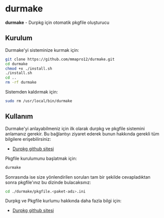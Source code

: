 # durmake

**durmake** - Durpkg için otomatik pkgfile oluşturucu 

## Kurulum

Durmake'yi sisteminize kurmak için: 
```bash
git clone https://github.com/mmapro12/durmake.git 
cd durmake 
chmod +x ./install.sh
./install.sh
cd ..
rm -rf durmake 
```

Sistemden kaldırmak için: 
```bash 
sudo rm /usr/local/bin/durmake
```

## Kullanım

Durmake'yi anlayabilmeniz için ilk olarak durpkg ve pkgfile sistemini anlamanız gerekir. Bu bağlantıyı ziyaret ederek bunun hakkında gerekli tüm bilgilere erişebilirsiniz:
- [Durpkg github sitesi](https://github.com/mmapro12/durpkg)

Pkgfile kurulumunu başlatmak için:
```bash 
durmake 
```

Sonrasında ise size yönlendirilen soruları tam bir şekilde cevapladıktan sonra pkgfile'ınız bu dizinde bulacaksınız:
```bash
cd ./durmake/pkgfile.<paket-adı>.ini
```

Durpkg ve Pkgfile kurlumu hakkında daha fazla bilgi için:
- [Durpkg github sitesi](https://github.com/mmapro12/durpkg)


